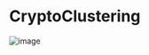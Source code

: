 # CryptoClustering

![image](https://github.com/mukhran/CryptoClustering/assets/30066145/32883c84-e6d1-4d2d-a626-f06475373d1d)
